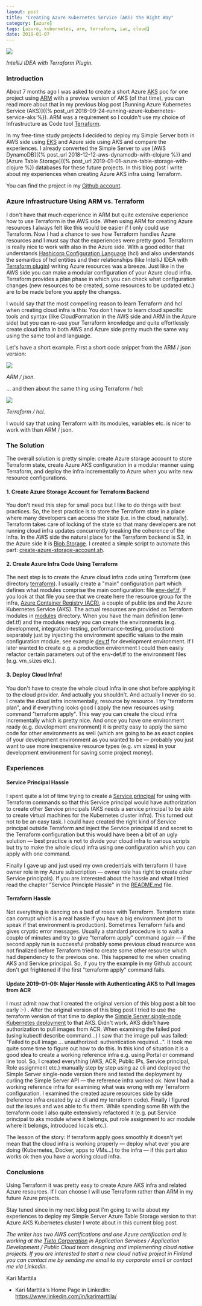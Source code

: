 ```yaml
---
layout: post
title: "Creating Azure Kubernetes Service (AKS) the Right Way"
category: [azure]
tags: [azure, kubernetes, arm, terraform, iac, cloud]
date: 2019-01-07
---
```


![](/img/2019-01-07-creating-azure-kubernetes-service-aks-the-right-way_img_1.png)

*IntelliJ IDEA with Terraform Plugin.*

### Introduction

About 7 months ago I was asked to create a short Azure [AKS](https://docs.microsoft.com/en-us/azure/aks/) poc for one project using [ARM](https://docs.microsoft.com/en-us/azure/azure-resource-manager/resource-group-authoring-templates) with a preview version of AKS (of that time), you can read more about that in my previous blog post [Running Azure Kubernetes Service (AKS)]({% post_url 2018-09-24-running-azure-kubernetes-service-aks %}). ARM was a requirement so I couldn't use my choice of Infrastructure as Code tool [Terraform](https://www.terraform.io/).

In my free-time study projects I decided to deploy my Simple Server both in AWS side using [EKS](https://aws.amazon.com/eks) and Azure side using AKS and compare the experiences. I already converted the Simple Server to use [AWS DynamoDB]({% post_url 2018-12-12-aws-dynamodb-with-clojure %}) and [Azure Table Storage]({% post_url 2019-01-01-azure-table-storage-with-clojure %}) databases for these future projects. In this blog post I write about my experiences when creating Azure AKS infra using Terraform.

You can find the project in my [Github account](https://github.com/karimarttila/azure/tree/master/simple-server-aks).

### Azure Infrastructure Using ARM vs. Terraform

I don't have that much experience in ARM but quite extensive experience how to use Terraform in the AWS side. When using ARM for creating Azure resources I always felt like this would be easier if I only could use Terraform. Now I had a chance to see how Terraform handles Azure resources and I must say that the experiences were pretty good. Terraform is really nice to work with also in the Azure side. With a good editor that understands [Hashicorp Configuration Language](https://github.com/hashicorp/hcl) (hcl) and also understands the semantics of hcl entities and their relationships (like IntelliJ IDEA with [Terraform plugin](https://plugins.jetbrains.com/plugin/7808-hashicorp-terraform--hcl-language-support)) writing Azure resources was a breeze. Just like in the AWS side you can make a modular configuration of your Azure cloud infra. Terraform provides a plan phase in which you can check what configuration changes (new resources to be created, some resources to be updated etc.) are to be made before you apply the changes.

I would say that the most compelling reason to learn Terraform and hcl when creating cloud infra is this: You don't have to learn cloud specific tools and syntax (like CloudFormation in the AWS side and ARM in the Azure side) but you can re-use your Terraform knowledge and quite effortlessly create cloud infra in both AWS and Azure side pretty much the same way using the same tool and language.

Let's have a short example. First a short code snippet from the ARM / json version:

![](/img/2019-01-07-creating-azure-kubernetes-service-aks-the-right-way_img_2.png)

*ARM / json.*

... and then about the same thing using Terraform / hcl:

![](/img/2019-01-07-creating-azure-kubernetes-service-aks-the-right-way_img_3.png)

*Terraform / hcl.*

I would say that using Terraform with its modules, variables etc. is nicer to work with than ARM / json.

### The Solution

The overall solution is pretty simple: create Azure storage account to store Terraform state, create Azure AKS configuration in a modular manner using Terraform, and deploy the infra incrementally to Azure when you write new resource configurations.

#### 1. Create Azure Storage Account for Terraform Backend

You don't need this step for small pocs but I like to do things with best practices. So, the best practice is to store the Terraform state in a place where many developers can access the state (i.e. in the cloud, naturally). Terraform takes care of locking of the state so that many developers are not running cloud infra updates concurrently breaking the coherence of the infra. In the AWS side the natural place for the Terraform backend is S3, in the Azure side it is [Blob Storage](https://azure.microsoft.com/en-us/services/storage/blobs/). I created a simple script to automate this part: [create-azure-storage-account.sh](https://github.com/karimarttila/azure/blob/master/simple-server-aks/scripts/create-azure-storage-account.sh).

#### 2. Create Azure Infra Code Using Terraform

The next step is to create the Azure cloud infra code using Terraform (see directory [terraform](https://github.com/karimarttila/azure/tree/master/simple-server-aks/terraform)). I usually create a "main" configuration part which defines what modules comprise the main configuration: file [env-def.tf](https://github.com/karimarttila/azure/blob/master/simple-server-aks/terraform/modules/env-def/env-def.tf). If you look at that file you see that we create here the resource group for the infra, [Azure Container Registry (ACR)](https://azure.microsoft.com/en-us/services/container-registry/), a couple of public ips and the Azure Kubernetes Service (AKS). The actual resources are provided as Terraform modules in [modules](https://github.com/karimarttila/azure/tree/master/simple-server-aks/terraform/modules) directory. When you have the main definition (env-def.tf) and the modules ready you can create the environments (e.g. development, integration-testing, performance-testing, production) separately just by injecting the environment specific values to the main configuration module, see example [dev.tf](https://github.com/karimarttila/azure/blob/master/simple-server-aks/terraform/envs/dev.tf) for development environment. If I later wanted to create e.g. a production environment I could then easily refactor certain parameters out of the env-def.tf to the environment files (e.g. vm_sizes etc.).

#### 3. Deploy Cloud Infra!

You don't have to create the whole cloud infra in one shot before applying it to the cloud provider. And actually you shouldn't. And actually I never do so. I create the cloud infra incrementally, resource by resource. I try "terraform plan", and if everything looks good I apply the new resources using command "terraform apply". This way you can create the cloud infra incrementally which is pretty nice. And once you have one environment ready (e.g. development environment) it is pretty easy to apply the same code for other environments as well (which are going to be as exact copies of your development environment as you wanted to be — probably you just want to use more inexpensive resource types (e.g. vm sizes) in your development environment for saving some project money).

### Experiences

#### Service Principal Hassle

I spent quite a lot of time trying to create a [Service principal](https://docs.microsoft.com/en-us/azure/active-directory/develop/app-objects-and-service-principals) for using with Terraform commands so that this Service principal would have authorization to create other Service principals (AKS needs a service principal to be able to create virtual machines for the Kubernetes cluster infra). This turned out not to be an easy task. I could have created the right kind of Service principal outside Terraform and inject the Service principal id and secret to the Terraform configuration but this would have been a bit of an ugly solution — best practice is not to divide your cloud infra to various scripts but try to make the whole cloud infra using one configuration which you can apply with one command.

Finally I gave up and just used my own credentials with terraform (I have owner role in my Azure subscription — owner role has right to create other Service principals). If you are interested about the hassle and what I tried read the chapter "Service Principle Hassle" in the [README.md](https://github.com/karimarttila/azure/tree/master/simple-server-aks) file.

#### Terraform Hassle

Not everything is dancing on a bed of roses with Terraform. Terraform state can corrupt which is a real hassle if you have a big environment (not to speak if that environment is production). Sometimes Terraform fails and gives cryptic error messages. Usually a standard procedure is to wait a couple of minutes and try to give "terraform apply" command again — if the second apply run is successful probably some previous cloud resource was not finalized before Terraform tried to create some other resource which had dependency to the previous one. This happened to me when creating AKS and Service principal. So, if you try the example in my Github account don't get frightened if the first "terraform apply" command fails.

#### Update 2019–01–09: Major Hassle with Authenticating AKS to Pull Images from ACR

I must admit now that I created the original version of this blog post a bit too early :-) . After the original version of this blog post I tried to use the terraform version of that time to deploy the [Simple Server single-node Kubernetes deployment](https://github.com/karimarttila/kubernetes/tree/master/simple-server) to that AKS. Didn't work. AKS didn't have authorization to pull images from ACR. When examining the failed pod (using kubectl describe command…) I saw that the image pull was failed: "Failed to pull image … unauthorized: authentication required…". It took me quite some time to figure out how to do this. In this kind of situation it is a good idea to create a working reference infra e.g. using Portal or command line tool. So, I created everything (AKS, ACR, Public IPs, Service principal, Role assignment etc.) manually step by step using az cli and deployed the Simple Server single-node version there and tested the deployment by curling the Simple Server API — the reference infra worked ok. Now I had a working reference infra for examining what was wrong with my Terraform configuration. I examined the created azure resources side by side (reference infra created by az cli and my terraform code). Finally I figured out the issues and was able to fix them. While spending some 8h with the terraform code I also quite extensively refactored it (e.g. put Service principal to aks module where it belongs, put role assignment to acr module where it belongs, introduced locals etc.).

The lesson of the story: If terraform apply goes smoothly it doesn't yet mean that the cloud infra is working properly — deploy what ever you are doing (Kubernetes, Docker, apps to VMs…) to the infra — if this part also works ok then you have a working cloud infra.

### Conclusions

Using Terraform it was pretty easy to create Azure AKS infra and related Azure resources. If I can choose I will use Terraform rather than ARM in my future Azure projects.

Stay tuned since in my next blog post I'm going to write about my experiences to deploy my Simple Server Azure Table Storage version to that Azure AKS Kubernetes cluster I wrote about in this current blog post.


*The writer has two AWS certifications and one Azure certification and is working at the [Tieto Corporation](https://www.tieto.com/) in Application Services / Application Development / Public Cloud team designing and implementing cloud native projects. If you are interested to start a new cloud native project in Finland you can contact me by sending me email to my corporate email or contact me via LinkedIn.*

Kari Marttila

* Kari Marttila's Home Page in LinkedIn: <https://www.linkedin.com/in/karimarttila/>

